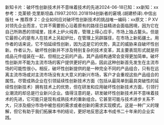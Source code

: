 

新知卡片：破坏性创新技术并不意味着技术的先进2024-06-18已知：xx新知：xx参考：克莱顿·克里斯坦森.(1997.2010).2018194创新者的窘境.(胡建桥译).中信出版社 => 推荐序 2：企业如何应对破坏性创新技术的挑战唯一编码：xx原文：P XV对领先企业而言，它并不需要担心沿着原有的路径日益精进会面临困境，因为它在自己所熟悉的领域里，技术上炉火纯青，管理上得心应手，市场上独占鳌头。但是它最担心的是有人在技术上另起炉灶，在管理上另辟蹊径，在市场上新拓疆土。用作者的话来说，它不怕延续性创新，因为这是它的优势，真正的威胁来自破坏性创新。作者认为，破坏性创新并不涉及特别复杂的技术变革，其主要表现形式就是将成品元件组装在一起，但相比之前的产品，其产品结构通常会变得更加简单。破坏性创新并不能为主流市场的客户提供更好的产品，因此这种创新首先发生在主流市场的可能性很小。相反，破坏性创新提供的是一种完全不同的产品组合，只有在远离主流市场或对主流市场没有太大意义的新兴市场，客户才会重视这些产品组合的属性。尽管成熟企业在引领延续性创新技术方面（包括从最简单到最具突破性的延续性创新技术）拥有技术上的优势，但在研发和应用破坏性创新技术方面，引领行业潮流的却总是行业新兴企业。值得注意的是，研发破坏性创新技术并不意味着技术的先进，它可能只是现有成熟技术的重新组合。它甚至可能与技术进步关系不大，只涉及细分市场中被忽视的需求或者创新的需求实现模式。这是一种广义的理解，但它有助于我们拓展本书的结论，更好地反思这本书成书二十年来的企业实践。
